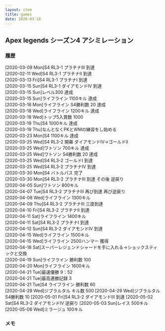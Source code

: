 ```yaml
---
layout: item
title: games
date: 2020-03-16
---
```


## Apex legends シーズン4 アシミレーション

### 履歴
[2020-03-09 Mon]S4 RL3-1 プラチナⅢ 到達<br>
[2020-02-11 Wed]S4 RL3-1 プラチナⅡ 到達<br>
[2020-03-13 Fri]S4 RL3-1 プラチナⅠ 到達<br>
[2020-03-15 Sun]S4 RL3-1 ダイアモンドⅣ 到達<br>
[2020-03-15 Sun]レベル300 達成<br>
[2020-03-15 Sun]ライフライン 1100キル 達成<br>
[2020-03-16 Mon]ライフライン S4勝利数 20 達成<br>
[2020-03-18 Wed]ライフライン 1200キル 達成<br>
[2020-03-18 Wed]トップ5入賞数 1000 <br>
[2020-03-19 Thu]S4 1000キル 達成<br>
[2020-03-19 Thu]なんとなくPKとWMの練習をし始める<br>
[2020-03-23 Mon]S4 1100キル 達成<br>
[2020-03-25 Wed]S4 RL3-2 開幕 ダイアモンドⅣ→ゴールドⅡ<br>
[2020-03-25 Wed]ワトソン 700キル 達成<br>
[2020-03-25 Wed]ワトソン S4勝利数 20 達成<br>
[2020-03-25 Wed]S4 RL3-2 ゴールドⅠ 到達<br>
[2020-03-25 Wed]S4 RL3-2 プラチナⅣ 到達<br>
[2020-03-30 Mon]S4 バトルパス 完了<br>
[2020-03-30 Mon]S4 RL3-2 プラチナⅢ 到達 その後 逆戻り<br>
[2020-04-05 Sun]ワトソン 800キル<br>
[2020-04-07 Tue]S4 RL3-2 プラチナⅢ 再び到達 再び逆戻り<br>
[2020-04-08 Wed]ライフライン 1300キル<br>
[2020-04-09 Thu]S4 RL3-2 プラチナⅢ 三度到達<br>
[2020-04-10 Fri]S4 RL3-2 プラチナⅡ 到達<br>
[2020-04-11 Sat]ライフライン 1400キル<br>
[2020-04-11 Sat]S4 RL3-2 プラチナⅠ 到達<br>
[2020-04-12 Sun]S4 RL3-2 ダイアモンドⅣ 到達<br>
[2020-04-15 Wed]ライフライン 1500キル<br>
[2020-04-15 Wed]ライフライン 2500ハンマー 獲得<br> 
[2020-04-18 Sat]スーパーレジェンドシャードを手に入れる→ショックスティックと交換 <br>
[2020-04-19 Sun]ライフライン 勝利数 100<br>
[2020-04-20 Mon]ライフライン 1600キル<br>
[2020-04-21 Tue]最速優勝 9：52 <br>
[2020-04-21 Tue]最高連勝記録 3 <br>
[2020-04-21 Tue]S4 ライフライン 勝利数 60<br>
[2020-04-29 Wed]ジブラルタル キル数 500
[2020-04-29 Wed]ジブラルタル S4勝利数 10
[2020-05-01 Fri]S4 RL3-2 ダイアモンドⅢ 到達
[2020-05-02 Sat]S4 RL3-2 ダイアモンドⅣ 逆戻り
[2020-05-03 Sun]レイス 500キル
[2020-05-06 Wed]ミラージュ 100キル

### メモ
